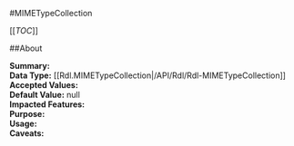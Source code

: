 #MIMETypeCollection

[[_TOC_]]

##About

**Summary:**   
**Data Type:** [[Rdl.MIMETypeCollection|/API/Rdl/Rdl-MIMETypeCollection]]  
**Accepted Values:**   
**Default Value:** null  
**Impacted Features:**   
**Purpose:**   
**Usage:**   
**Caveats:**   

